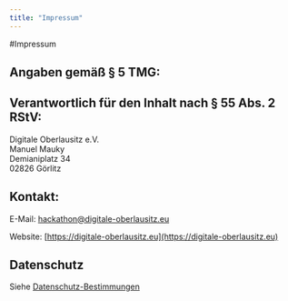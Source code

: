 ```yaml
---
title: "Impressum"
---
```


#Impressum

## Angaben gemäß § 5 TMG:

## Verantwortlich für den Inhalt nach § 55 Abs. 2 RStV:

Digitale Oberlausitz e.V.  
Manuel Mauky  
Demianiplatz 34  
02826 Görlitz

## Kontakt:

E-Mail: hackathon@digitale-oberlausitz.eu

Website: [https://digitale-oberlausitz.eu](https://digitale-oberlausitz.eu)

## Datenschutz

Siehe [Datenschutz-Bestimmungen](https://digitale-oberlausitz.eu/datenschutz)
